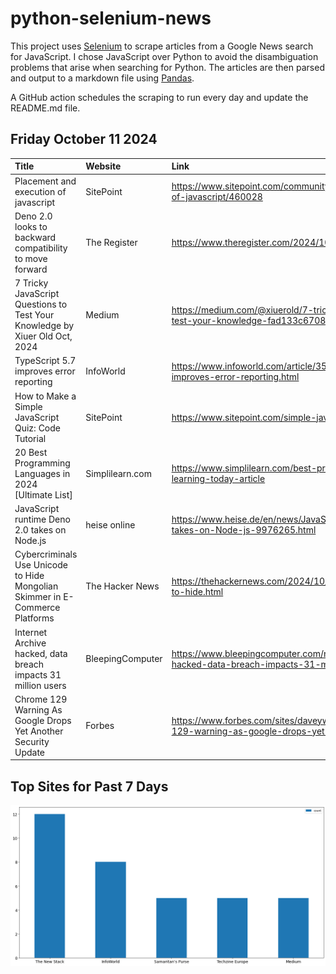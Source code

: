 # python-selenium-news

This project uses [Selenium](https://www.seleniumhq.org/) to scrape articles from a Google News search for JavaScript.
I chose JavaScript over Python to avoid the disambiguation problems that arise when searching for Python.
The articles are then parsed and output to a markdown file using [Pandas](https://pandas.pydata.org/).

A GitHub action schedules the scraping to run every day and update the README.md file.

## Friday October 11 2024


| Title                                                                         | Website          | Link                                                                                                                |
|:------------------------------------------------------------------------------|:-----------------|:--------------------------------------------------------------------------------------------------------------------|
| Placement and execution of javascript                                         | SitePoint        | https://www.sitepoint.com/community/t/placement-and-execution-of-javascript/460028                                  |
| Deno 2.0 looks to backward compatibility to move forward                      | The Register     | https://www.theregister.com/2024/10/09/deno_20_now_plays_nicer/                                                     |
| 7 Tricky JavaScript Questions to Test Your Knowledge  by Xiuer Old  Oct, 2024 | Medium           | https://medium.com/@xiuerold/7-tricky-javascript-questions-to-test-your-knowledge-fad133c67088                      |
| TypeScript 5.7 improves error reporting                                       | InfoWorld        | https://www.infoworld.com/article/3557641/typescript-5-7-improves-error-reporting.html                              |
| How to Make a Simple JavaScript Quiz: Code Tutorial                           | SitePoint        | https://www.sitepoint.com/simple-javascript-quiz/                                                                   |
| 20 Best Programming Languages in 2024 [Ultimate List]                         | Simplilearn.com  | https://www.simplilearn.com/best-programming-languages-start-learning-today-article                                 |
| JavaScript runtime Deno 2.0 takes on Node.js                                  | heise online     | https://www.heise.de/en/news/JavaScript-runtime-Deno-2-0-takes-on-Node-js-9976265.html                              |
| Cybercriminals Use Unicode to Hide Mongolian Skimmer in E-Commerce Platforms  | The Hacker News  | https://thehackernews.com/2024/10/cybercriminals-use-unicode-to-hide.html                                           |
| Internet Archive hacked, data breach impacts 31 million users                 | BleepingComputer | https://www.bleepingcomputer.com/news/security/internet-archive-hacked-data-breach-impacts-31-million-users/        |
| Chrome 129 Warning As Google Drops Yet Another Security Update                | Forbes           | https://www.forbes.com/sites/daveywinder/2024/10/09/chrome-129-warning-as-google-drops-yet-another-security-update/ |
## Top Sites for Past 7 Days

![Graph of Top Sites](https://raw.githubusercontent.com/dan-mba/python-selenium-news/main/last-week.png)
